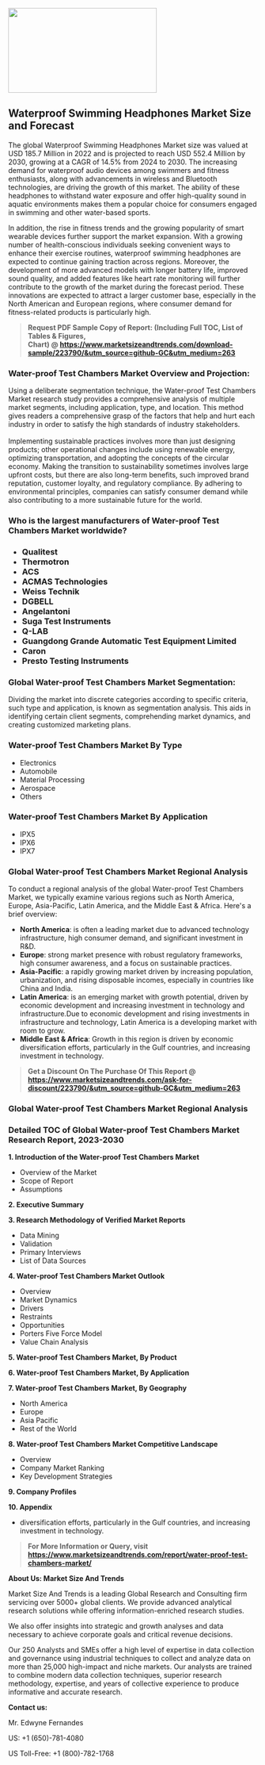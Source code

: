 <p><img class="alignnone size-medium wp-image-20088" src="https://ffe5etoiles.com/wp-content/uploads/2024/12/MST1-300x171.png" alt="" width="300" height="171" /></p><h2>Waterproof Swimming Headphones Market Size and Forecast</h2><p>The global Waterproof Swimming Headphones Market size was valued at USD 185.7 Million in 2022 and is projected to reach USD 552.4 Million by 2030, growing at a CAGR of 14.5% from 2024 to 2030. The increasing demand for waterproof audio devices among swimmers and fitness enthusiasts, along with advancements in wireless and Bluetooth technologies, are driving the growth of this market. The ability of these headphones to withstand water exposure and offer high-quality sound in aquatic environments makes them a popular choice for consumers engaged in swimming and other water-based sports.</p><p>In addition, the rise in fitness trends and the growing popularity of smart wearable devices further support the market expansion. With a growing number of health-conscious individuals seeking convenient ways to enhance their exercise routines, waterproof swimming headphones are expected to continue gaining traction across regions. Moreover, the development of more advanced models with longer battery life, improved sound quality, and added features like heart rate monitoring will further contribute to the growth of the market during the forecast period. These innovations are expected to attract a larger customer base, especially in the North American and European regions, where consumer demand for fitness-related products is particularly high.</p></p><blockquote id="" class=""><strong>Request PDF Sample Copy of Report: (Including Full TOC, List of Tables &amp; Figures, Chart)&nbsp;@&nbsp;<strong><a href="https://www.marketsizeandtrends.com/download-sample/223790/&utm_source=github-GC&utm_medium=263" target="_blank">https://www.marketsizeandtrends.com/download-sample/223790/&utm_source=github-GC&utm_medium=263</a></strong></strong></blockquote><h3 id="" class="">Water-proof Test Chambers Market&nbsp;Overview and Projection:</h3><p id="" class="">Using a deliberate segmentation technique, the Water-proof Test Chambers Market research study provides a comprehensive analysis of multiple market segments, including application, type, and location. This method gives readers a comprehensive grasp of the factors that help and hurt each industry in order to satisfy the high standards of industry stakeholders. <br /> <br />Implementing sustainable practices involves more than just designing products; other operational changes include using renewable energy, optimizing transportation, and adopting the concepts of the circular economy. Making the transition to sustainability sometimes involves large upfront costs, but there are also long-term benefits, such improved brand reputation, customer loyalty, and regulatory compliance. By adhering to environmental principles, companies can satisfy consumer demand while also contributing to a more sustainable future for the world.</p><h3 id="" class="">Who is the largest manufacturers of&nbsp;Water-proof Test Chambers Market worldwide?</h3><h3 class=""><p><ul><li>Qualitest </li><li> Thermotron </li><li> ACS </li><li> ACMAS Technologies </li><li> Weiss Technik </li><li> DGBELL </li><li> Angelantoni </li><li> Suga Test Instruments </li><li> Q-LAB </li><li> Guangdong Grande Automatic Test Equipment Limited </li><li> Caron </li><li> Presto Testing Instruments</li></ul></p></h3><h3 id="" class="">Global&nbsp;Water-proof Test Chambers Market Segmentation:</h3><p id="" class="">Dividing the market into discrete categories according to specific criteria, such type and application, is known as segmentation analysis. This aids in identifying certain client segments, comprehending market dynamics, and creating customized marketing plans.</p><h3 id="" class="">Water-proof Test Chambers Market&nbsp;By Type</h3><p><p><ul><li>Electronics</li><li> Automobile</li><li> Material Processing</li><li> Aerospace</li><li> Others</p></li></ul></p></p><h3 id="" class="">Water-proof Test Chambers Market&nbsp;By Application</h3><p class=""><p><ul><li>IPX5</li><li> IPX6</li><li> IPX7</li></ul></p></p><h3 id="" class="">Global Water-proof Test Chambers Market Regional Analysis</h3><p id="" class="">To conduct a regional analysis of the global Water-proof Test Chambers Market, we typically examine various regions such as North America, Europe, Asia-Pacific, Latin America, and the Middle East &amp; Africa. Here's a brief overview:</p><ul><li><strong>North America</strong>: is often a leading market due to advanced technology infrastructure, high consumer demand, and significant investment in R&amp;D.</li><li><strong>Europe</strong>: strong market presence with robust regulatory frameworks, high consumer awareness, and a focus on sustainable practices.</li><li><strong>Asia-Pacific</strong>: a rapidly growing market driven by increasing population, urbanization, and rising disposable incomes, especially in countries like China and India.</li><li><strong>Latin America</strong>: is an emerging market with growth potential, driven by economic development and increasing investment in technology and infrastructure.Due to economic development and rising investments in infrastructure and technology, Latin America is a developing market with room to grow.</li><li><strong>Middle East &amp; Africa</strong>: Growth in this region is driven by economic diversification efforts, particularly in the Gulf countries, and increasing investment in technology.</li></ul><blockquote id="" class=""><strong>Get a Discount On The Purchase Of This Report @ <strong><a href="https://www.marketsizeandtrends.com/ask-for-discount/223790/&utm_source=github-GC&utm_medium=263" target="_blank">https://www.marketsizeandtrends.com/ask-for-discount/223790/&utm_source=github-GC&utm_medium=263</a></strong></strong></blockquote><h3 id="" class="">Global Water-proof Test Chambers Market Regional Analysis</h3><h3 id="" class="">Detailed TOC of Global Water-proof Test Chambers Market Research Report, 2023-2030</h3><p id="" class=""><strong>1. Introduction of the Water-proof Test Chambers Market</strong></p><ul><li>Overview of the Market</li><li>Scope of Report</li><li>Assumptions</li></ul><p id="" class=""><strong>2. Executive Summary</strong></p><p id="" class=""><strong>3. Research Methodology of Verified Market Reports</strong></p><ul><li>Data Mining</li><li>Validation</li><li>Primary Interviews</li><li>List of Data Sources</li></ul><p id="" class=""><strong>4. Water-proof Test Chambers Market Outlook</strong></p><ul><li>Overview</li><li>Market Dynamics</li><li>Drivers</li><li>Restraints</li><li>Opportunities</li><li>Porters Five Force Model</li><li>Value Chain Analysis</li></ul><p id="" class=""><strong>5. Water-proof Test Chambers Market, By Product</strong></p><p id="" class=""><strong>6. Water-proof Test Chambers Market, By Application</strong></p><p id="" class=""><strong>7. Water-proof Test Chambers Market, By Geography</strong></p><ul><li>North America</li><li>Europe</li><li>Asia Pacific</li><li>Rest of the World</li></ul><p id="" class=""><strong>8. Water-proof Test Chambers Market Competitive Landscape</strong></p><ul><li>Overview</li><li>Company Market Ranking</li><li>Key Development Strategies</li></ul><p id="" class=""><strong>9. Company Profiles</strong></p><p id="" class=""><strong>10. Appendix</strong></p><ul><li>diversification efforts, particularly in the Gulf countries, and increasing investment in technology.</li></ul><blockquote id="" class=""><strong>For More Information or Query, visit <strong><strong><a href="https://www.marketsizeandtrends.com/report/water-proof-test-chambers-market/" target="_blank">https://www.marketsizeandtrends.com/report/water-proof-test-chambers-market/</a></strong></strong></strong></blockquote><p id="" class=""><strong>About Us: Market Size And Trends</strong></p><p id="" class="">Market Size And Trends is a leading Global Research and Consulting firm servicing over 5000+ global clients. We provide advanced analytical research solutions while offering information-enriched research studies.</p><p id="" class="">We also offer insights into strategic and growth analyses and data necessary to achieve corporate goals and critical revenue decisions.</p><p id="" class="">Our 250 Analysts and SMEs offer a high level of expertise in data collection and governance using industrial techniques to collect and analyze data on more than 25,000 high-impact and niche markets. Our analysts are trained to combine modern data collection techniques, superior research methodology, expertise, and years of collective experience to produce informative and accurate research.</p><p id="" class=""><strong>Contact us:</strong></p><p id="" class="">Mr. Edwyne Fernandes</p><p id="" class="">US: +1 (650)-781-4080</p><p id="" class="">US Toll-Free: +1 (800)-782-1768</p>
